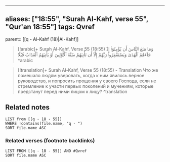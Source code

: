 
---
aliases: ["18:55", "Surah Al-Kahf, verse 55", "Qur'an 18:55"]
tags: Qvref
---

parent:: [[q - Al-Kahf (18)|Al-Kahf]]

> [!arabic]+ Surah Al-Kahf, Verse 55 (18:55)
> <span class="quran-arabic">وَمَا مَنَعَ ٱلنَّاسَ أَن يُؤْمِنُوٓا۟ إِذْ جَآءَهُمُ ٱلْهُدَىٰ وَيَسْتَغْفِرُوا۟ رَبَّهُمْ إِلَّآ أَن تَأْتِيَهُمْ سُنَّةُ ٱلْأَوَّلِينَ أَوْ يَأْتِيَهُمُ ٱلْعَذَابُ قُبُلًا</span>
^arabic

> [!translation]+ Surah Al-Kahf, Verse 55 (18:55) - Translation
> Что же помешало людям уверовать, когда к ним явилось верное руководство, и попросить прощения у своего Господа, если не стремление к участи первых поколений и мучениям, которые предстанут перед ними лицом к лицу?
^translation



## Related notes
```dataview
LIST from [[q - 18 - 55]]
WHERE !contains(file.name, "q - ")
SORT file.name ASC
```

### Related verses (footnote backlinks)
```dataview
LIST FROM [[q - 18 - 55]] AND #Qvref
SORT file.name ASC
```

